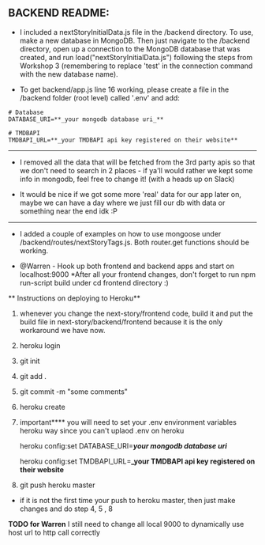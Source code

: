 ## BACKEND README:

- I included a nextStoryInitialData.js file in the /backend directory.  To use, 
make a new database in MongoDB. Then just navigate to the /backend directory, open up 
a connection to the MongoDB database that was created, and run load("nextStoryInitialData.js") 
following the steps from Workshop 3 (remembering to replace 'test' in the connection command 
with the new database name).

- To get backend/app.js line 16 working,
please create a file in the /backend folder (root level) called '.env' and add:
```
# Database
DATABASE_URI=**_your mongodb database uri_**

# TMDBAPI
TMDBAPI_URL=**_your TMDBAPI api key registered on their website**
```
------------------------------

- I removed all the data that will be fetched from the 3rd party apis so that we don't need to search in 
2 places - if ya'll would rather we kept some info in mongodb, feel free to change it! (with a heads up on Slack)

- It would be nice if we got some more 'real' data for our app later on, maybe we can have a day 
where we just fill our db with data or something near the end idk :P

------------------------------
- I added a couple of examples on how to use mongoose under /backend/routes/nextStoryTags.js. 
Both router.get functions should be working.

- @Warren - Hook up both frontend and backend apps and start on localhost:9000 
  *After all your frontend changes, don't forget to run npm run-script build under cd frontend directory :)
  
  
** Instructions on deploying to Heroku**
1) whenever you change the next-story/frontend code, build it and put the build file in next-story/backend/frontend because
it is the only workaround we have now.

2) heroku login

3) git init

4) git add .

5) git commit -m "some comments"

6) heroku create

7) important**** you will need to set your .env environment variables heroku way since you can't uplaod .env on heroku
   
   heroku config:set DATABASE_URI=**_your mongodb database uri_**
   
   heroku config:set TMDBAPI_URL=**_your TMDBAPI api key registered on their website**
   
8) git push heroku master
   
* if it is not the first time your push to heroku master, then just make changes and do step 4, 5 , 8

**TODO for Warren** I still need to change all local 9000 to dynamically use host url to http call correctly
 
